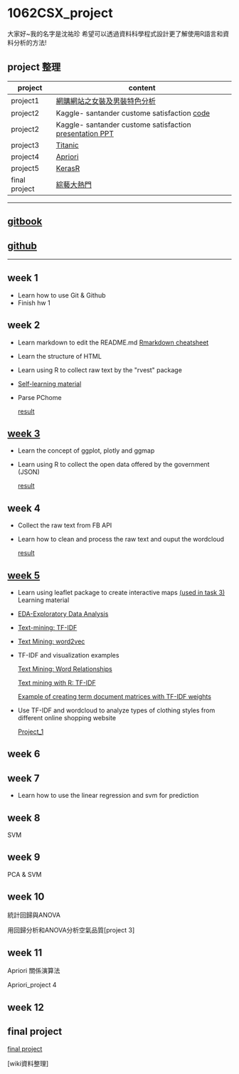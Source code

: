 ﻿# 1062CSX_project
大家好~我的名字是沈祐珍
希望可以透過資料科學程式設計更了解使用R語言和資料分析的方法!

## project 整理

project   |      content
---------------------------- | ---------------------------------
project1 | [網購網站之女裝及男裝特色分析](https://b03602023.github.io/1062CSX_project/week_5/project_1/project_1.html)
project2 | Kaggle- santander custome satisfaction [code](https://rgmmmt4r.github.io/106-2_R_b04303117/project2/kaggle_group6_01copy.html)
project2 | Kaggle- santander custome satisfaction [presentation PPT](https://b03602023.github.io/1062CSX_project/project_2/presentation/Santander-Customer-Satisfaction.pdf)
project3 | [Titanic]()
project4 | [Apriori](https://rgmmmt4r.github.io/106-2_R_b04303117/project4/ARule0512%20copy.html)
project5 | [KerasR](https://rgmmmt4r.github.io/106-2_R_b04303117/project5/project5_group6_diamonds02copy.html)
final project | [綜藝大熱門](https://b03602023.github.io/1062CSX_project/final_project/ppt/final_project.pdf)



------------------

## [gitbook](https://pecu.gitbooks.io/r_/content/)

## [github](https://github.com/NTU-CSX-DataScience/106-2RSampleCode)

--------
## week 1
* Learn how to use Git & Github
* Finish hw 1

## week 2
* Learn markdown to edit the README.md 
	[Rmarkdown cheatsheet](http://packetlife.net/media/library/16/Markdown.pdf)
* Learn the structure of HTML
* Learn using R to collect raw text by the "rvest" package
* [Self-learning material](https://github.com/b03602023/1062CSX_project/tree/master/week_2)
* Parse PChome

    [result](https://b03602023.github.io/1062CSX_project/week_2/task_2/Task2_Rcrawler_PChome.html)

## [week 3](https://docs.google.com/presentation/d/e/2PACX-1vRK_nZPbToZoI3Xw7p7i-9r4pRvJazoS68QmkNQeCVbj4lQvSOIK9exmYF5Ct7UdAQqj3EX0oMrCzRv/pub?start=false&loop=false&delayms=3000&slide=id.g34447a6361_0_20)
* Learn the concept of ggplot, plotly and ggmap
* Learn using R to collect the open data offered by the government (JSON)

    [result](https://b03602023.github.io/1062CSX_project/week_3/ggplot2practice.html)

## week 4
* Collect the raw text from FB API
* Learn how to clean and process the raw text and ouput the wordcloud

    [result](https://b03602023.github.io/1062CSX_project/week_4/task_4/fb_API.html)

## [week 5](https://docs.google.com/presentation/d/e/2PACX-1vTsOaEG2FzFrqvz-3SN9Jnm-jv8oO3snK9oOQ87eMze1BbUjVyl_QhV80R0NEH9RrVpxjUMt5XPe44Q/pub?start=false&loop=false&delayms=3000&slide=id.g3713ce0adf_0_24)

* Learn using leaflet package to create interactive maps [(used in task 3)]((https://b03602023.github.io/1062CSX_project/week_3/ggplot2practice.html))
Learning material

* [EDA-Exploratory Data Analysis](https://pecu.gitbooks.io/r_/content/week5/1-exploratory-data-analysis.html)

* [Text-mining: TF-IDF](https://pecu.gitbooks.io/r_/content/week5/2-text-mining-tf-idf-intro.html)

* [Text Mining: word2vec](https://pecu.gitbooks.io/r_/content/week5/3-text-mining-word2vec-intro.html)


* TF-IDF and visualization examples

    [Text Mining: Word Relationships](https://uc-r.github.io/word_relationships)
    
    [Text mining with R: TF-IDF](https://www.tidytextmining.com/tfidf.html)

    [Example of creating term document matrices with TF-IDF weights](https://rstudio-pubs-static.s3.amazonaws.com/118341_dacd8e7a963745eeacf25f96da52770e.html)

* Use TF-IDF and wordcloud to analyze types of clothing styles from different online shopping website

    [Project_1](https://b03602023.github.io/1062CSX_project/week_5/project_1/project_1.html)

## week 6



## week 7
* Learn how to use the linear regression and svm for prediction


## week 8
SVM

## week 9
PCA & SVM


## week 10
統計回歸與ANOVA

用回歸分析和ANOVA分析空氣品質[project 3]

## week 11
Apriori 關係演算法

Apriori_project 4


## week 12


## final project
[final project](https://b03602023.github.io/1062CSX_project/final%20project/ppt/期末報告.pptx)

[wiki資料整理]

